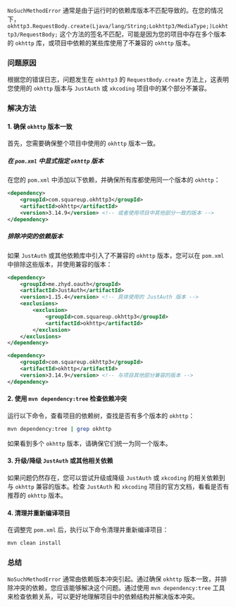 `NoSuchMethodError`
通常是由于运行时的依赖库版本不匹配导致的。在您的情况下，`okhttp3.RequestBody.create(Ljava/lang/String;Lokhttp3/MediaType;)Lokhttp3/RequestBody;`
这个方法的签名不匹配，可能是因为您的项目中存在多个版本的 `okhttp` 库，或项目中依赖的某些库使用了不兼容的 `okhttp` 版本。

### 问题原因

根据您的错误日志，问题发生在 `okhttp3` 的 `RequestBody.create` 方法上，这表明您使用的 `okhttp` 版本与 `JustAuth`
或 `xkcoding` 项目中的某个部分不兼容。

### 解决方法

#### 1. **确保 `okhttp` 版本一致**

首先，您需要确保整个项目中使用的 `okhttp` 版本一致。

##### 在 `pom.xml` 中显式指定 `okhttp` 版本

在您的 `pom.xml` 中添加以下依赖，并确保所有库都使用同一个版本的 `okhttp`：

```xml
<dependency>
    <groupId>com.squareup.okhttp3</groupId>
    <artifactId>okhttp</artifactId>
    <version>3.14.9</version> <!-- 或者使用项目中其他部分一致的版本 -->
</dependency>
```

##### 排除冲突的依赖版本

如果 `JustAuth` 或其他依赖库中引入了不兼容的 `okhttp` 版本，您可以在 `pom.xml` 中排除这些版本，并使用兼容的版本：

```xml
<dependency>
    <groupId>me.zhyd.oauth</groupId>
    <artifactId>JustAuth</artifactId>
    <version>1.15.4</version> <!-- 具体使用的 JustAuth 版本 -->
    <exclusions>
        <exclusion>
            <groupId>com.squareup.okhttp3</groupId>
            <artifactId>okhttp</artifactId>
        </exclusion>
    </exclusions>
</dependency>

<dependency>
    <groupId>com.squareup.okhttp3</groupId>
    <artifactId>okhttp</artifactId>
    <version>3.14.9</version> <!-- 与项目其他部分兼容的版本 -->
</dependency>
```

#### 2. **使用 `mvn dependency:tree` 检查依赖冲突**

运行以下命令，查看项目的依赖树，查找是否有多个版本的 `okhttp`：

```bash
mvn dependency:tree | grep okhttp
```

如果看到多个 `okhttp` 版本，请确保它们统一为同一个版本。

#### 3. **升级/降级 `JustAuth` 或其他相关依赖**

如果问题仍然存在，您可以尝试升级或降级 `JustAuth` 或 `xkcoding` 的相关依赖到与 `okhttp` 兼容的版本。检查 `JustAuth`
和 `xkcoding` 项目的官方文档，看看是否有推荐的 `okhttp` 版本。

#### 4. **清理并重新编译项目**

在调整完 `pom.xml` 后，执行以下命令清理并重新编译项目：

```bash
mvn clean install
```

### 总结

`NoSuchMethodError` 通常由依赖版本冲突引起。通过确保 `okhttp`
版本一致，并排除冲突的依赖，您应该能够解决这个问题。通过使用 `mvn dependency:tree` 工具来检查依赖关系，可以更好地理解项目中的依赖结构并解决版本冲突。